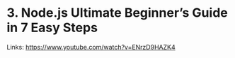 # 3. Node.js Ultimate Beginner’s Guide in 7 Easy Steps

Links: https://www.youtube.com/watch?v=ENrzD9HAZK4